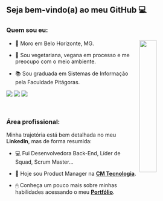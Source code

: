 ## Seja bem-vindo(a) ao meu GitHub 💻

### Quem sou eu:

<img src="https://theproductmanager.com/wp-content/uploads/2021/08/Product-Management-Writer-Featured-Image-585x775.png" width="30%" align="right">

- 🏡 Moro em Belo Horizonte, MG.

- 🌱 Sou vegetariana, vegana em processo e me preocupo com o meio ambiente.

- 📚 Sou graduada em Sistemas de Informação pela Faculdade Pitágoras.

[<img src="https://img.shields.io/badge/twitter-%231DA1F2.svg?&style=for-the-badge&logo=twitter&logoColor=white" />](https://twitter.com/nubiaalmeidaf) [<img src="https://img.shields.io/badge/linkedin-%230077B5.svg?&style=for-the-badge&logo=linkedin&logoColor=white" />](https://www.linkedin.com/in/nubiaalmeida/) [<img src = "https://img.shields.io/badge/instagram-%23E4405F.svg?&style=for-the-badge&logo=instagram&logoColor=white">](https://www.instagram.com/nubiaalmeidaf/)

<br>

### Área profissional:

Minha trajetória está bem detalhada no meu <b>LinkedIn</b>, mas de forma resumida:

- 💻 Fui Desenvolvedora Back-End, Líder de Squad, Scrum Master...

- 💙 Hoje sou Product Manager na <a href="https://cmtecnologia.com.br/" target="_blank"><b>CM Tecnologia</b><a/>.
  
- 🖱 Conheça um pouco mais sobre minhas habilidades acessando o meu <a href="https://nubiaalmeida.github.io/portfolio/" target="_blank"><b>Portfólio</b><a/>. 



